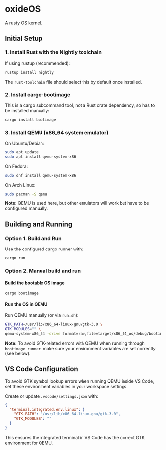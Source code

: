 # oxideOS

A rusty OS kernel.


## Initial Setup

### 1. Install Rust with the Nightly toolchain
If using rustup (recommended):

```bash
rustup install nightly
```
The `rust-toolchain` file should select this by default once installed.

### 2. Install cargo-bootimage
This is a cargo subcommand tool, not a Rust crate dependency, so has to be installed manually:

```bash
cargo install bootimage
```

### 3. Install QEMU (x86_64 system emulator)

On Ubuntu/Debian:

```bash
sudo apt update
sudo apt install qemu-system-x86
```

On Fedora:

```bash
sudo dnf install qemu-system-x86
```

On Arch Linux:

```bash
sudo pacman -S qemu
```

**Note**: QEMU is used here, but other emulators will work but have to be configured manually.


## Building and Running

### Option 1. Build and Run

Use the configured cargo runner with:
```bash
cargo run
```

### Option 2. Manual build and run

#### Build the bootable OS image

```bash
cargo bootimage
```

#### Run the OS in QEMU


Run QEMU manually (or via `run.sh`):

```bash
GTK_PATH=/usr/lib/x86_64-linux-gnu/gtk-3.0 \
GTK_MODULES="" \
qemu-system-x86_64 -drive format=raw,file=target/x86_64_os/debug/bootimage-oxide_os.bin
```

**Note:** To avoid GTK-related errors with QEMU when running through `bootimage runner`, make sure your environment variables are set correctly (see below).


## VS Code Configuration

To avoid GTK symbol lookup errors when running QEMU inside VS Code, set these environment variables in your workspace settings.

Create or update `.vscode/settings.json` with:

```json
{
  "terminal.integrated.env.linux": {
    "GTK_PATH": "/usr/lib/x86_64-linux-gnu/gtk-3.0",
    "GTK_MODULES": ""
  }
}
```

This ensures the integrated terminal in VS Code has the correct GTK environment for QEMU.
